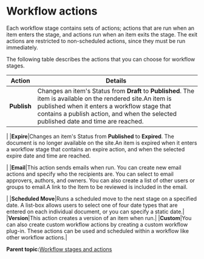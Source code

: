 # Workflow actions

Each workflow stage contains sets of actions; actions that are run when an item enters the stage, and actions run when an item exits the stage. The exit actions are restricted to non-scheduled actions, since they must be run immediately.

The following table describes the actions that you can choose for workflow stages.

|Action|Details|
|------|-------|
|**Publish**|Changes an item's Status from **Draft** to **Published**. The item is available on the rendered site.An item is published when it enters a workflow stage that contains a publish action, and when the selected published date and time are reached.

|
|**Expire**|Changes an item's Status from **Published** to **Expired**. The document is no longer available on the site.An item is expired when it enters a workflow stage that contains an expire action, and when the selected expire date and time are reached.

|
|**Email**|This action sends emails when run. You can create new email actions and specify who the recipients are. You can select to email approvers, authors, and owners. You can also create a list of other users or groups to email.A link to the Item to be reviewed is included in the email.

|
|**Scheduled Move**|Runs a scheduled move to the next stage on a specified date. A list-box allows users to select one of four date types that are entered on each individual document, or you can specify a static date.|
|**Version**|This action creates a version of an item when run.|
|**Custom**|You can also create custom workflow actions by creating a custom workflow plug-in. These actions can be used and scheduled within a workflow like other workflow actions.|

**Parent topic:**[Workflow stages and actions](../wcm/wcm_dev_workflows_overview.md)

